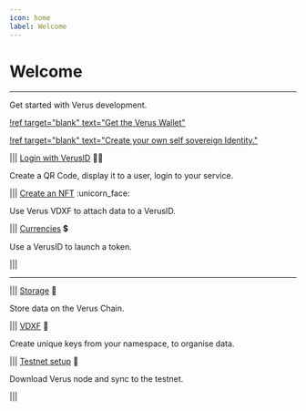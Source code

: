 ```yaml
---
icon: home
label: Welcome
---
```

# Welcome
---
Get started with Verus development.

[!ref target="blank" text="Get the Verus Wallet"](https://verus.io/wallet)

[!ref target="blank" text="Create your own self sovereign Identity."](https://docs.verus.io/verusid/verusid-create.html)

|||  [Login with VerusID](/VerusLogin/index.md) :technologist:  

Create a QR Code, display it to a user, login to your service.

||| [Create an NFT](/VerusNft/index.md) :unicorn_face:

Use Verus VDXF to attach data to a VerusID. 

||| [Currencies](/VerusCurrencies/index.md) :heavy_dollar_sign:

Use a VerusID to launch a token.

|||

---

||| [Storage](/VerusStorage/index.md) :file_folder:

Store data on the Verus Chain. 

||| [VDXF](/VerusVdxf/index.md) :key:

Create unique keys from your namespace, to organise data. 

||| [Testnet setup](/VerusTestnet/index.md) :test_tube:

Download Verus node and sync to the testnet.

|||